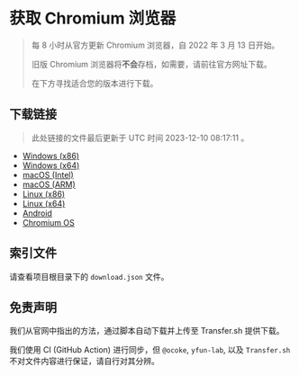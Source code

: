 # 获取 Chromium 浏览器

> 每 8 小时从官方更新 Chromium 浏览器，自 2022 年 3 月 13 日开始。
> 
> 旧版 Chromium 浏览器将**不会**存档，如需要，请前往官方网址下载。
>
> 在下方寻找适合您的版本进行下载。

## 下载链接

> 此处链接的文件最后更新于 UTC 时间 2023-12-10 08:17:11
。

- [Windows (x86)](https://transfer.sh/S44BmEdLYI/Win.zip)
- [Windows (x64)](https://transfer.sh/9jp3TBMmah/Win_x64.zip)
- [macOS (Intel)](https://transfer.sh/GeRx4jTFVa/Mac.zip)
- [macOS (ARM)](https://transfer.sh/tAVnA6R8Xh/Mac_Arm.zip)
- [Linux (x86)](https://transfer.sh/N8DFjxx6vm/Linux.zip)
- [Linux (x64)](https://transfer.sh/8vkiG5hTVj/Linux_x64.zip)
- [Android](https://transfer.sh/tnc7VvntoK/Android.zip)
- [Chromium OS](https://transfer.sh/FqL41k8vyH/Linux_ChromiumOS_Full.zip)

## 索引文件

请查看项目根目录下的 `download.json` 文件。

## 免责声明

我们从官网中指出的方法，通过脚本自动下载并上传至 Transfer.sh 提供下载。

我们使用 CI (GitHub Action) 进行同步，但 `@ocoke`, `yfun-lab`, 以及 `Transfer.sh` 不对文件内容进行保证，请自行对其分辨。

